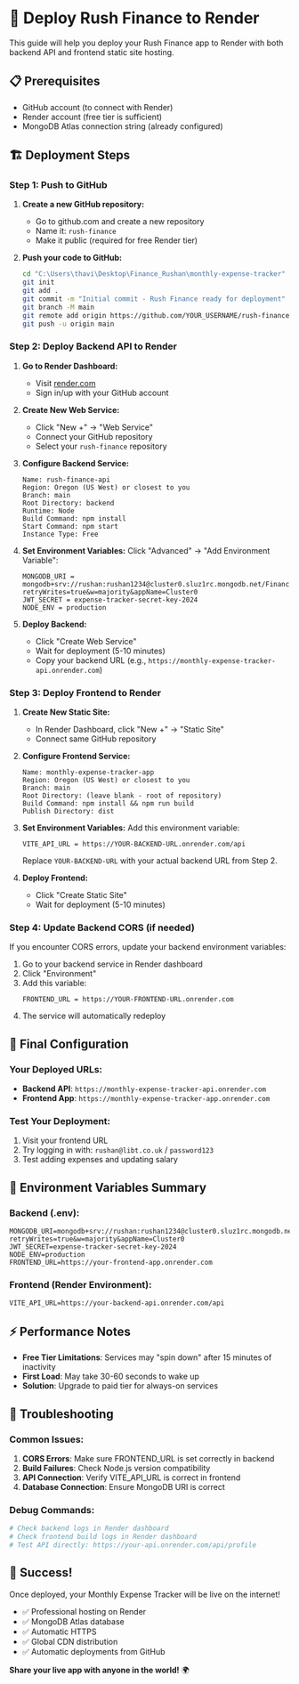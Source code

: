 # 🚀 Deploy Rush Finance to Render

This guide will help you deploy your Rush Finance app to Render with both backend API and frontend static site hosting.

## 📋 Prerequisites

- GitHub account (to connect with Render)
- Render account (free tier is sufficient)
- MongoDB Atlas connection string (already configured)

## 🏗️ Deployment Steps

### Step 1: Push to GitHub

1. **Create a new GitHub repository:**
   - Go to github.com and create a new repository
   - Name it: `rush-finance`
   - Make it public (required for free Render tier)

2. **Push your code to GitHub:**
   ```bash
   cd "C:\Users\thavi\Desktop\Finance_Rushan\monthly-expense-tracker"
   git init
   git add .
   git commit -m "Initial commit - Rush Finance ready for deployment"
   git branch -M main
   git remote add origin https://github.com/YOUR_USERNAME/rush-finance.git
   git push -u origin main
   ```

### Step 2: Deploy Backend API to Render

1. **Go to Render Dashboard:**
   - Visit [render.com](https://render.com)
   - Sign in/up with your GitHub account

2. **Create New Web Service:**
   - Click "New +" → "Web Service"
   - Connect your GitHub repository
   - Select your `rush-finance` repository

3. **Configure Backend Service:**
   ```
   Name: rush-finance-api
   Region: Oregon (US West) or closest to you
   Branch: main
   Root Directory: backend
   Runtime: Node
   Build Command: npm install
   Start Command: npm start
   Instance Type: Free
   ```

4. **Set Environment Variables:**
   Click "Advanced" → "Add Environment Variable":
   ```
   MONGODB_URI = mongodb+srv://rushan:rushan1234@cluster0.sluz1rc.mongodb.net/FinanceDB?retryWrites=true&w=majority&appName=Cluster0
   JWT_SECRET = expense-tracker-secret-key-2024
   NODE_ENV = production
   ```

5. **Deploy Backend:**
   - Click "Create Web Service"
   - Wait for deployment (5-10 minutes)
   - Copy your backend URL (e.g., `https://monthly-expense-tracker-api.onrender.com`)

### Step 3: Deploy Frontend to Render

1. **Create New Static Site:**
   - In Render Dashboard, click "New +" → "Static Site"
   - Connect same GitHub repository

2. **Configure Frontend Service:**
   ```
   Name: monthly-expense-tracker-app
   Region: Oregon (US West) or closest to you
   Branch: main
   Root Directory: (leave blank - root of repository)
   Build Command: npm install && npm run build
   Publish Directory: dist
   ```

3. **Set Environment Variables:**
   Add this environment variable:
   ```
   VITE_API_URL = https://YOUR-BACKEND-URL.onrender.com/api
   ```
   Replace `YOUR-BACKEND-URL` with your actual backend URL from Step 2.

4. **Deploy Frontend:**
   - Click "Create Static Site"
   - Wait for deployment (5-10 minutes)

### Step 4: Update Backend CORS (if needed)

If you encounter CORS errors, update your backend environment variables:
1. Go to your backend service in Render dashboard
2. Click "Environment"
3. Add this variable:
   ```
   FRONTEND_URL = https://YOUR-FRONTEND-URL.onrender.com
   ```
4. The service will automatically redeploy

## 🎯 Final Configuration

### Your Deployed URLs:
- **Backend API**: `https://monthly-expense-tracker-api.onrender.com`
- **Frontend App**: `https://monthly-expense-tracker-app.onrender.com`

### Test Your Deployment:
1. Visit your frontend URL
2. Try logging in with: `rushan@libt.co.uk` / `password123`
3. Test adding expenses and updating salary

## 🔧 Environment Variables Summary

### Backend (.env):
```env
MONGODB_URI=mongodb+srv://rushan:rushan1234@cluster0.sluz1rc.mongodb.net/FinanceDB?retryWrites=true&w=majority&appName=Cluster0
JWT_SECRET=expense-tracker-secret-key-2024
NODE_ENV=production
FRONTEND_URL=https://your-frontend-app.onrender.com
```

### Frontend (Render Environment):
```env
VITE_API_URL=https://your-backend-api.onrender.com/api
```

## ⚡ Performance Notes

- **Free Tier Limitations**: Services may "spin down" after 15 minutes of inactivity
- **First Load**: May take 30-60 seconds to wake up
- **Solution**: Upgrade to paid tier for always-on services

## 🐛 Troubleshooting

### Common Issues:

1. **CORS Errors**: Make sure FRONTEND_URL is set correctly in backend
2. **Build Failures**: Check Node.js version compatibility
3. **API Connection**: Verify VITE_API_URL is correct in frontend
4. **Database Connection**: Ensure MongoDB URI is correct

### Debug Commands:
```bash
# Check backend logs in Render dashboard
# Check frontend build logs in Render dashboard
# Test API directly: https://your-api.onrender.com/api/profile
```

## 🎉 Success!

Once deployed, your Monthly Expense Tracker will be live on the internet!

- ✅ Professional hosting on Render
- ✅ MongoDB Atlas database
- ✅ Automatic HTTPS
- ✅ Global CDN distribution
- ✅ Automatic deployments from GitHub

**Share your live app with anyone in the world!** 🌍